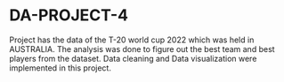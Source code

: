 # DA-PROJECT-4
Project has the data of the T-20 world cup 2022 which was held in AUSTRALIA.
The analysis was done to figure out the best team and best players from the dataset.
Data cleaning and Data visualization were implemented in this project.
